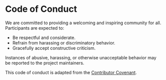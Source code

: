 # Code of Conduct

We are committed to providing a welcoming and inspiring community for all. Participants are expected to:

- Be respectful and considerate.
- Refrain from harassing or discriminatory behavior.
- Gracefully accept constructive criticism.

Instances of abusive, harassing, or otherwise unacceptable behavior may be reported to the project maintainers.

This code of conduct is adapted from the [Contributor Covenant](https://www.contributor-covenant.org/).
